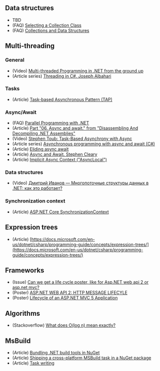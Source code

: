 ## Data structures
- TBD
- (FAQ) [Selecting a Collection Class](https://docs.microsoft.com/en-us/dotnet/standard/collections/selecting-a-collection-class)
- (FAQ) [Collections and Data Structures](https://docs.microsoft.com/en-us/dotnet/standard/collections/)

## Multi-threading
### General
- (Video) [Multi-threaded Programming in .NET from the ground up](https://channel9.msdn.com/Events/TechEd/NewZealand/TechEd-New-Zealand-2012/DEV402)
- (Article series) [Threading in C#. Joseph Albahari](http://www.albahari.com/threading/)

### Tasks
- (Article) [Task-based Asynchronous Pattern (TAP)](https://docs.microsoft.com/en-us/dotnet/standard/asynchronous-programming-patterns/task-based-asynchronous-pattern-tap)

### Async/Await
- (FAQ) [Parallel Programming with .NET](https://blogs.msdn.microsoft.com/pfxteam/2012/04/12/asyncawait-faq/)
- (Article) [Part "06. Async and await." from "Disassembling And Decompiling .NET Assemblies"](http://volkanpaksoy.com/archive/2015/07/22/disassembling-and-decompiling-dotnet-assemblies/)
- (Video) [Stephen Toub: Task-Based Asynchrony with Async](https://channel9.msdn.com/Shows/Going+Deep/Stephen-Toub-Task-Based-Asynchrony-with-Async)
- (Article series) [Asynchronous programming with async and await (C#)](https://docs.microsoft.com/en-us/dotnet/csharp/programming-guide/concepts/async/index)
- (Article) [Eliding async await](https://blog.stephencleary.com/2016/12/eliding-async-await.html)
- (Article) [Async and Await. Stephen Cleary](https://blog.stephencleary.com/2012/02/async-and-await.html)
- (Article) [Implicit Async Context ("AsyncLocal")](https://blog.stephencleary.com/2013/04/implicit-async-context-asynclocal.html)

### Data structures
- (Video) [Дмитрий Иванов — Многопоточные структуры данных в .NET: как это работает?](https://youtu.be/fQhz2iHmwV8)

### Synchronization context
- (Article) [ASP.NET Core SynchronizationContext](https://blog.stephencleary.com/2017/03/aspnetcore-synchronization-context.html)

## Expression trees
- (Article) [https://docs.microsoft.com/en-us/dotnet/csharp/programming-guide/concepts/expression-trees/](https://docs.microsoft.com/en-us/dotnet/csharp/programming-guide/concepts/expression-trees/)

## Frameworks
- (Issue) [Can we get a life cycle poster, like for Asp.NET web api 2 or asp.net mvc?](https://github.com/aspnet/Docs/issues/3524)
- (Poster) [ASP.NET WEB API 2: HTTP MESSAGE LIFECYLE](https://www.asp.net/media/4071077/aspnet-web-api-poster.pdf)
- (Poster) [Lifecycle of an ASP.NET MVC 5 Application](https://docs.microsoft.com/en-us/aspnet/mvc/overview/getting-started/lifecycle-of-an-aspnet-mvc-5-application)

## Algorithms
- (Stackoverflow) [What does O(log n) mean exactly?](https://stackoverflow.com/a/2307314)

## MsBuild
- (Article) [Bundling .NET build tools in NuGet](https://natemcmaster.com/blog/2017/11/11/build-tools-in-nuget/)
- (Article) [Shipping a cross-platform MSBuild task in a NuGet package](https://natemcmaster.com/blog/2017/07/05/msbuild-task-in-nuget/)
- (Article) [Task writing](https://docs.microsoft.com/en-us/visualstudio/msbuild/task-writing)
